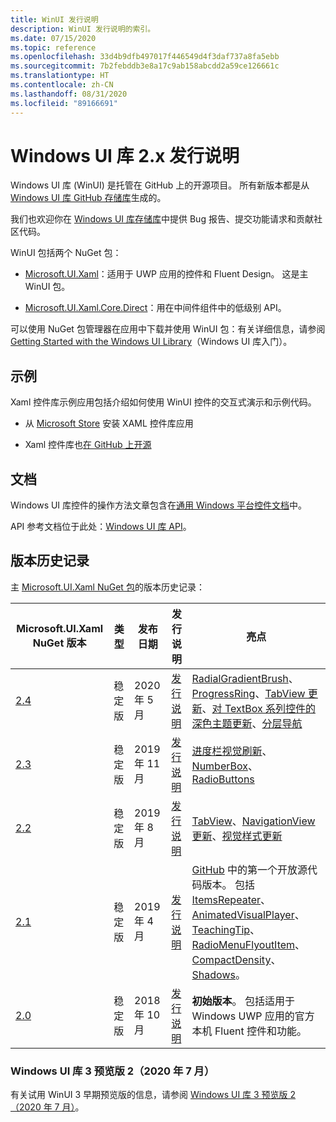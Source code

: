 ```yaml
---
title: WinUI 发行说明
description: WinUI 发行说明的索引。
ms.date: 07/15/2020
ms.topic: reference
ms.openlocfilehash: 33d4b9dfb497017f446549d4f3daf737a8fa5ebb
ms.sourcegitcommit: 7b2febddb3e8a17c9ab158abcdd2a59ce126661c
ms.translationtype: HT
ms.contentlocale: zh-CN
ms.lasthandoff: 08/31/2020
ms.locfileid: "89166691"
---
```

# <a name="windows-ui-library-2x-release-notes"></a>Windows UI 库 2.x 发行说明

Windows UI 库 (WinUI) 是托管在 GitHub 上的开源项目。 所有新版本都是从 [Windows UI 库 GitHub 存储库](https://aka.ms/winui)生成的。

我们也欢迎你在 [Windows UI 库存储库](https://aka.ms/winui)中提供 Bug 报告、提交功能请求和贡献社区代码。

WinUI 包括两个 NuGet 包：

* [Microsoft.UI.Xaml](https://www.nuget.org/packages/Microsoft.UI.Xaml)：适用于 UWP 应用的控件和 Fluent Design。 这是主 WinUI 包。

* [Microsoft.UI.Xaml.Core.Direct](https://www.nuget.org/packages/Microsoft.UI.Xaml.Core.Direct)：用在中间件组件中的低级别 API。

可以使用 NuGet 包管理器在应用中下载并使用 WinUI 包：有关详细信息，请参阅 [Getting Started with the Windows UI Library](/uwp/toolkits/winui/getting-started)（Windows UI 库入门）。

## <a name="examples"></a>示例

Xaml 控件库示例应用包括介绍如何使用 WinUI 控件的交互式演示和示例代码。

* 从 [Microsoft Store](
https://www.microsoft.com/p/xaml-controls-gallery/9msvh128x2zt) 安装 XAML 控件库应用

* Xaml 控件库也[在 GitHub 上开源](
https://github.com/Microsoft/Xaml-Controls-Gallery)

## <a name="documentation"></a>文档

Windows UI 库控件的操作方法文章包含在[通用 Windows 平台控件文档](/windows/uwp/design/controls-and-patterns/)中。

API 参考文档位于此处：[Windows UI 库 API](/uwp/api/overview/winui/)。

## <a name="version-history"></a>版本历史记录

主 [Microsoft.UI.Xaml NuGet 包](https://www.nuget.org/packages/Microsoft.UI.Xaml)的版本历史记录：

| Microsoft.UI.Xaml NuGet 版本 | 类型 | 发布日期 | 发行说明 | 亮点 |
| --- | --- | --- | --- | --- |
| [2.4](winui-2.4.md) | 稳定版 | 2020 年 5 月 | [发行说明](winui-2.4.md) | [RadialGradientBrush](winui-2.4.md#radialgradientbrush)、[ProgressRing](winui-2.4.md#progressring)、[TabView 更新](winui-2.4.md#tabview-updates)、[对 TextBox 系列控件的深色主题更新](winui-2.4.md#dark-theme-updates-to-textbox-family-of-controls)、[分层导航](winui-2.4.md#hierarchical-navigation)  |
| [2.3](winui-2.3.md) | 稳定版 | 2019 年 11 月 | [发行说明](winui-2.3.md) | [进度栏视觉刷新](winui-2.3.md#progress-bar-visual-refresh)、[NumberBox](winui-2.3.md#numberbox)、[RadioButtons](winui-2.3.md#radiobuttons) |
| [2.2](winui-2.2.md) | 稳定版 | 2019 年 8 月 | [发行说明](winui-2.2.md) | [TabView](winui-2.2.md#tabview)、[NavigationView 更新](winui-2.2.md#navigationview-updates)、[视觉样式更新](winui-2.2.md#visual-style-updates)  |
| [2.1](winui-2.1.md) | 稳定版 | 2019 年 4 月 | [发行说明](winui-2.1.md) | [GitHub](https://github.com/microsoft/microsoft-ui-xaml) 中的第一个开放源代码版本。 包括 [ItemsRepeater](winui-2.1.md#itemsrepeater)、[AnimatedVisualPlayer](winui-2.1.md#animatedvisualplayer)、[TeachingTip](winui-2.1.md#teachingtip)、[RadioMenuFlyoutItem](winui-2.1.md#radiomenuflyoutitem)、[CompactDensity](winui-2.1.md#compactdensity)、[Shadows](winui-2.1.md#shadows)。 |
| [2.0](winui-2.0.md) | 稳定版 | 2018 年 10 月 | [发行说明](winui-2.0.md) | **初始版本**。 包括适用于 Windows UWP 应用的官方本机 Fluent 控件和功能。  |

### <a name="windows-ui-library-3-preview-2-july-2020"></a>Windows UI 库 3 预览版 2（2020 年 7 月）

有关试用 WinUI 3 早期预览版的信息，请参阅 [Windows UI 库 3 预览版 2（2020 年 7 月）](../../winui3/index.md)。